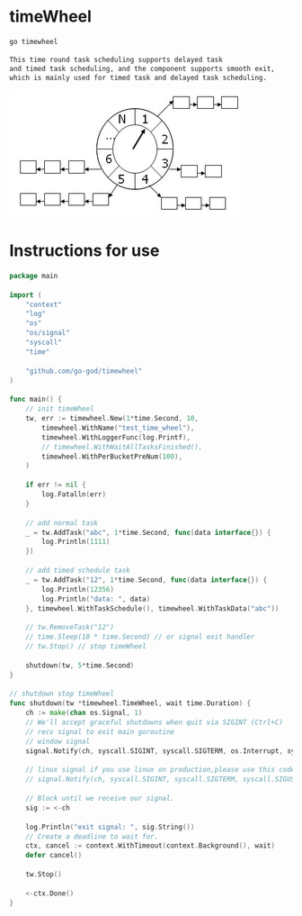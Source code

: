 # timeWheel

    go timewheel

    This time round task scheduling supports delayed task
    and timed task scheduling, and the component supports smooth exit,
    which is mainly used for timed task and delayed task scheduling.

[![timewheel](timewheel.jpg "timewheel")](https://github.com/go-god)

# Instructions for use

```go
package main

import (
	"context"
	"log"
	"os"
	"os/signal"
	"syscall"
	"time"

	"github.com/go-god/timewheel"
)

func main() {
	// init timeWheel
	tw, err := timewheel.New(1*time.Second, 10,
		timewheel.WithName("test_time_wheel"),
		timewheel.WithLoggerFunc(log.Printf),
		// timewheel.WithWaitAllTasksFinished(),
		timewheel.WithPerBucketPreNum(100),
	)

	if err != nil {
		log.Fatalln(err)
	}

	// add normal task
	_ = tw.AddTask("abc", 1*time.Second, func(data interface{}) {
		log.Println(1111)
	})

	// add timed schedule task
	_ = tw.AddTask("12", 1*time.Second, func(data interface{}) {
		log.Println(12356)
		log.Println("data: ", data)
	}, timewheel.WithTaskSchedule(), timewheel.WithTaskData("abc"))

	// tw.RemoveTask("12")
	// time.Sleep(10 * time.Second) // or signal exit handler
	// tw.Stop() // stop timeWheel

	shutdown(tw, 5*time.Second)
}

// shutdown stop timeWheel
func shutdown(tw *timewheel.TimeWheel, wait time.Duration) {
	ch := make(chan os.Signal, 1)
	// We'll accept graceful shutdowns when quit via SIGINT (Ctrl+C)
	// recv signal to exit main goroutine
	// window signal
	signal.Notify(ch, syscall.SIGINT, syscall.SIGTERM, os.Interrupt, syscall.SIGHUP)

	// linux signal if you use linux on production,please use this code.
	// signal.Notify(ch, syscall.SIGINT, syscall.SIGTERM, syscall.SIGUSR2, os.Interrupt, syscall.SIGHUP)

	// Block until we receive our signal.
	sig := <-ch

	log.Println("exit signal: ", sig.String())
	// Create a deadline to wait for.
	ctx, cancel := context.WithTimeout(context.Background(), wait)
	defer cancel()

	tw.Stop()
	
	<-ctx.Done()
}
```

